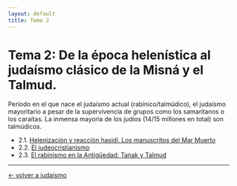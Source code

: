 ```yaml
---
layout: default
title: Tema 2
---
```


# Tema 2: De la época helenística al judaísmo clásico de la Misná y el Talmud.

Período en el que nace el judaísmo actual (rabínico/talmúdico), el judaísmo mayoritario a pesar de la supervivencia de grupos como los samaritanos o los caraítas. La inmensa mayoría de los judíos (14/15 millones en total) son talmúdicos. 

- 2.1. [Helenización y reacción hasidí. Los manuscritos del Mar Muerto](https://dh4ih.github.io/mcr/judaismo/apuntes/jdmo_t2/jdmo_t2-1)
- 2.2. [El judeocristianismo](https://dh4ih.github.io/mcr/judaismo/apuntes/jdmo_t2/jdmo_t2-2)
- 2.3. [El rabinismo en la Antigüedad: Tanak y Talmud](https://dh4ih.github.io/mcr/judaismo/apuntes/jdmo_t2/jdmo_t2-3)
  
---
<div style="display: flex; align-items: center; float: left;">
<a href="https://dh4ih.github.io/mcr/judaismo/">&#8592; volver a judaísmo</a>
</div>
<!-- <div style="display: flex; align-items: center; float: right;">
<a href="jdmo_t2/jdmo_t2-1.md">tema 2.1 &#8594;</a>
</div> -->